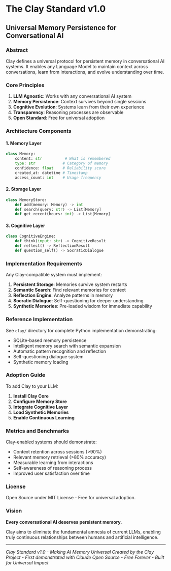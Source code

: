 # The Clay Standard v1.0
## Universal Memory Persistence for Conversational AI

### Abstract

Clay defines a universal protocol for persistent memory in conversational AI systems. It enables any Language Model to maintain context across conversations, learn from interactions, and evolve understanding over time.

### Core Principles

1. **LLM Agnostic**: Works with any conversational AI system
2. **Memory Persistence**: Context survives beyond single sessions  
3. **Cognitive Evolution**: Systems learn from their own experience
4. **Transparency**: Reasoning processes are observable
5. **Open Standard**: Free for universal adoption

### Architecture Components

#### 1. Memory Layer
```python
class Memory:
    content: str          # What is remembered
    type: str            # Category of memory
    confidence: float    # Reliability score
    created_at: datetime # Timestamp
    access_count: int    # Usage frequency
```

#### 2. Storage Layer
```python
class MemoryStore:
    def add(memory: Memory) -> int
    def search(query: str) -> List[Memory]
    def get_recent(hours: int) -> List[Memory]
```

#### 3. Cognitive Layer
```python
class CognitiveEngine:
    def think(input: str) -> CognitiveResult
    def reflect() -> ReflectionResult
    def question_self() -> SocraticDialogue
```

### Implementation Requirements

Any Clay-compatible system must implement:

1. **Persistent Storage**: Memories survive system restarts
2. **Semantic Search**: Find relevant memories for context
3. **Reflection Engine**: Analyze patterns in memory
4. **Socratic Dialogue**: Self-questioning for deeper understanding
5. **Synthetic Memories**: Pre-loaded wisdom for immediate capability

### Reference Implementation

See `clay/` directory for complete Python implementation demonstrating:
- SQLite-based memory persistence
- Intelligent memory search with semantic expansion
- Automatic pattern recognition and reflection
- Self-questioning dialogue system
- Synthetic memory loading

### Adoption Guide

To add Clay to your LLM:

1. **Install Clay Core**
2. **Configure Memory Store** 
3. **Integrate Cognitive Layer**
4. **Load Synthetic Memories**
5. **Enable Continuous Learning**

### Metrics and Benchmarks

Clay-enabled systems should demonstrate:
- Context retention across sessions (>90%)
- Relevant memory retrieval (>80% accuracy)
- Measurable learning from interactions
- Self-awareness of reasoning process
- Improved user satisfaction over time

### License

Open Source under MIT License - Free for universal adoption.

### Vision

**Every conversational AI deserves persistent memory.**

Clay aims to eliminate the fundamental amnesia of current LLMs, enabling truly continuous relationships between humans and artificial intelligence.

---

*Clay Standard v1.0 - Making AI Memory Universal*
*Created by the Clay Project - First demonstrated with Claude*
*Open Source - Free Forever - Built for Universal Impact*
